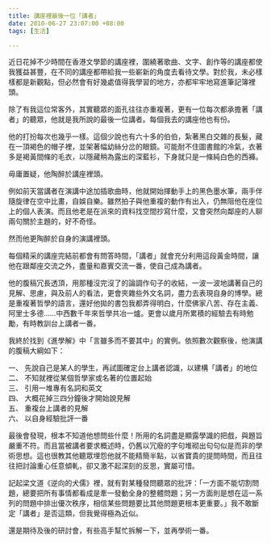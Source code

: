 ```yaml
---
title: 講座裡最後一位「講者」
date: 2010-06-27 23:07:00 +08:00
tags: [生活]

---
```


 近日花掉不少時間在香港文學節的講座裡，圍繞著歌曲、文字、創作等的講座都使我獲益甚豐，在不同的講座都帶給我一些嶄新的角度去看待文學。對於我，未必樣樣都是新觀點，但必然會有好幾處值得我學習的地方，亦都牢牢地寫進筆記簿裡頭。  
  
 除了有我這位常客外，其實聽眾的面孔往往亦重複著，更有一位每次都承擔著「講者」的聽眾，他就是我所說的最後一位講者。每個我去的講座他也有份。  
  
 他的打扮每次也幾乎一樣。這個少說也有六十多的伯伯，紮著黑白交雜的長髮，藏在一頂褐色的帽子裡，並架著幅幼絲分岔的眼鏡。可能耐不住圖書館的冷氣，衣著多是褐黃間條的毛衣，以隱藏稍為露出的深藍衫，下身就只是一條純白色的西褲。  
  
 毋庸置疑，他陶醉於講座裡頭。  
  
 例如前天當講者在演講中途加插歌曲時，他就開始揮動手上的黑色墨水筆，兩手伴隨旋律在空中比畫，自娛自樂。雖然拍子與他重複的動作有出入，仍無阻他在座位上的個人表演。而且他老是在派來的資料找空間抄寫什麼，又會突然向鄰座的人聊兩句關於主題的，好不奇怪。  
  
 然而他更陶醉於自身的演講裡頭。  
  
 每個精采的講座完結前都會有問答時間，「講者」就會充分利用這段黃金時間，讓他在跟鄰座交流之外，盡量和嘉賓交流一番，使自己成為講者。  
  
 他的腹稿冗長透頂，用那種沒完沒了的論調作句子的收結，一波一波地講著自己的見解、思慮，與及前人的看法，更會夾雜些外文名詞，盡力去表現自身的博學。總是重複著哲學的語言，還好他拋的書包我都弄得明白，什麼佛家八苦、存在主義、阿里士多德……中西數千年來哲學共冶一爐。更會以歲月所累積的經驗去有時勉勵，有時教訓台上講者一番。  
  
 我終於找到《進學解》中「言雖多而不要其中」的實例。依照數次觀察後，他演講的腹稿大綱如下：  
  
一、 先說自己是某人的學生，再試圖確定台上講者認識，以建構「講者」的地位  
二、 不知就裡從某個哲學家或名著的位置起始  
三、 引用一堆專有名詞和英文  
四、 大概花掉三四分鐘後才開始說見解  
五、 重複台上講者的見解  
 六、 以自身經驗批評一番  
  
 最後會發現，根本不知道他想問些什麼！所用的名詞盡是顯露學識的把戲，與題旨嚴重不符。而且當被講者要求概述時，仍舊以冗廢的字句堆砌出句句似是而非的學術思想。這也很教其他聽眾埋怨他就不能精簡半點，以省寶貴的提問時間，而且往往把討論重心任意傾軋，卻又激不起深刻的反思，實屬可惜。  
  
 記起梁文道《逆向的犬儒》裡，就有對某種發問聽眾的批評：「一方面不能切割問題，總要把所有事情都看成是牽一發動全身的整體問題；另一方面則是想在這一系列的問題中排出優次秩序，相信某些問題要比其他問題更根本更重要。」我不敢斷定「講者」是否這類，但我覺得極為近似。  
  
 還是期待及後的研討會，有些高手幫忙拆解一下，並再學術一番。  
